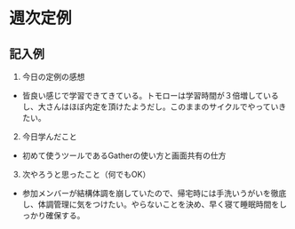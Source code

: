 # 週次定例
## 記入例
1. 今日の定例の感想
- 皆良い感じで学習できてきている。トモローは学習時間が３倍増しているし、大さんはほぼ内定を頂けたようだし。このままのサイクルでやっていきたい。

2. 今日学んだこと
- 初めて使うツールであるGatherの使い方と画面共有の仕方

3. 次やろうと思ったこと（何でもOK）
- 参加メンバーが結構体調を崩していたので、帰宅時には手洗いうがいを徹底し、体調管理に気をつけたい。やらないことを決め、早く寝て睡眠時間をしっかり確保する。